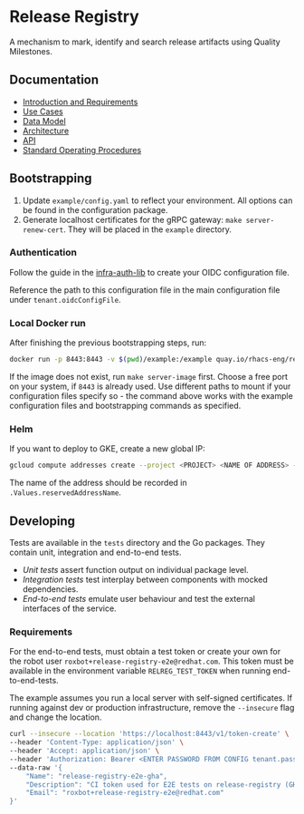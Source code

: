 # Release Registry

A mechanism to mark, identify and search release artifacts using Quality Milestones.

## Documentation

- [Introduction and Requirements](./docs/introduction.md)
- [Use Cases](./docs/use-cases.md)
- [Data Model](./docs/data-model.md)
- [Architecture](./docs/architecture.md)
- [API](./docs/api.md)
- [Standard Operating Procedures](./docs/sop/00-toc.md)

## Bootstrapping

1. Update `example/config.yaml` to reflect your environment. All options can be found in the configuration package.
1. Generate localhost certificates for the gRPC gateway: `make server-renew-cert`. They will be placed in the `example` directory.

### Authentication

Follow the guide in the [infra-auth-lib](https://github.com/stackrox/infra-auth-lib/tree/main#how-to-create-the-oidc-configuration-file) to create your OIDC configuration file.

Reference the path to this configuration file in the main configuration file under `tenant.oidcConfigFile`.

### Local Docker run

After finishing the previous bootstrapping steps, run:

```bash
docker run -p 8443:8443 -v $(pwd)/example:/example quay.io/rhacs-eng/release-registry:$(make tag)
```

If the image does not exist, run `make server-image` first.
Choose a free port on your system, if `8443` is already used.
Use different paths to mount if your configuration files specify so - the command above works with the example configuration files and bootstrapping commands as specified.

### Helm

If you want to deploy to GKE, create a new global IP:

```bash
gcloud compute addresses create --project <PROJECT> <NAME OF ADDRESS> --global --ip-version IPV4
```

The name of the address should be recorded in `.Values.reservedAddressName`.

## Developing

Tests are available in the `tests` directory and the Go packages.
They contain unit, integration and end-to-end tests.

- *Unit tests* assert function output on individual package level.
- *Integration tests* test interplay between components with mocked dependencies.
- *End-to-end tests* emulate user behaviour and test the external interfaces of the service.

### Requirements

For the end-to-end tests, must obtain a test token or create your own for the robot user `roxbot+release-registry-e2e@redhat.com`.
This token must be available in the environment variable `RELREG_TEST_TOKEN` when running end-to-end-tests.

The example assumes you run a local server with self-signed certificates.
If running against dev or production infrastructure, remove the `--insecure` flag and change the location.

```bash
curl --insecure --location 'https://localhost:8443/v1/token-create' \
--header 'Content-Type: application/json' \
--header 'Accept: application/json' \
--header 'Authorization: Bearer <ENTER PASSWORD FROM CONFIG tenant.password HERE>' \
--data-raw '{
    "Name": "release-registry-e2e-gha",
    "Description": "CI token used for E2E tests on release-registry (GHA)",
    "Email": "roxbot+release-registry-e2e@redhat.com"
}'
```
